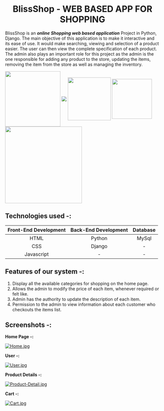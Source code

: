 <h1 id="custom-id" align="center">BlissShop - WEB BASED APP FOR SHOPPING</h1>


BlissShop is an ***online Shopping web based application*** Project in Python, Django. The main objective of this application is to make it interactive and its ease of use. It would make searching, viewing and selection of a product easier. The user can then view the complete specification of each product. The admin also plays an important role for this project as the admin is the one responsible for adding any product to the store, updating the items, removing the item from the store as well as managing the inventory. 

<img src="https://forthebadge.com/images/featured/featured-built-with-love.svg" width="180" align="center">   <img src="https://forthebadge.com/images/badges/made-with-python.svg" align="center">   <img src="https://forthebadge.com/images/badges/uses-html.svg" width="140" align="center"> <img src="https://forthebadge.com/images/badges/uses-css.svg" width="130" align="center">   <img src="https://forthebadge.com/images/badges/made-with-javascript.svg" width="250" align="center">

## Technologies used -:

Front-End Development  | Back-End Development |    Database     |
:----------------------: | :---------------------: | :---------------: |
HTML           |        Python        |      MySql      |
CSS            |        Django        |        -              
Javascript     |          -           |        -

## Features of our system -:
1. Display all the available categories for shopping on the home page.
2. Allows the admin to modify the price of each item, whenever required or felt like.
3. Admin has the authority to update the description of each item.
4. Permission to the admin to view information about each customer who checkouts the items list.

## Screenshots -:

**Home Page -:**

[![Home.jpg](https://i.postimg.cc/Y9vVjZCt/Home.jpg)](https://postimg.cc/njtTPdmW)

**User -:**

[![User.jpg](https://i.postimg.cc/jjH4xrfp/User.jpg)](https://postimg.cc/jWj7cmZc)

**Product Details -:**

[![Product-Detail.jpg](https://i.postimg.cc/tTn4j98b/Product-Detail.jpg)](https://postimg.cc/mzRs3Wbp)

**Cart -:**

[![Cart.jpg](https://i.postimg.cc/VvyG7Fjw/Cart.jpg)](https://postimg.cc/r0JNsxnZ)



